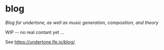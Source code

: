 # blog

*Blog for undertone, as well as music generation, composition, and theory*

WIP -- no real contant yet ...

See <a href="https://undertone.lfe.io/blog/">https://undertone.lfe.io/blog/</a>.

